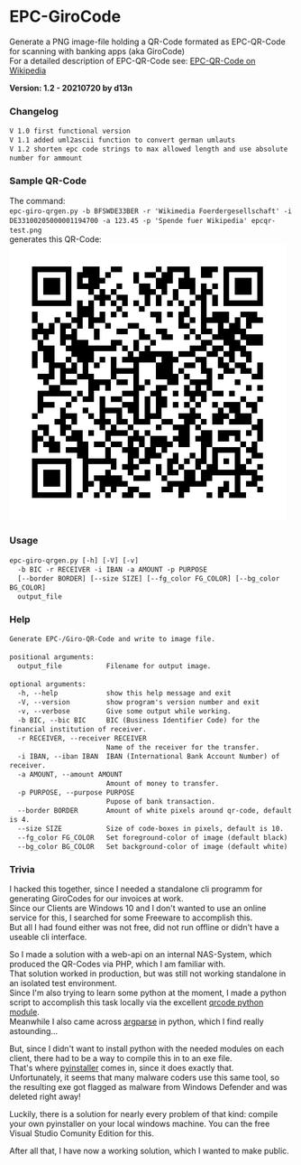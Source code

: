 # EPC-GiroCode

Generate a PNG image-file holding a QR-Code formated as EPC-QR-Code for scanning with banking apps (aka GiroCode)  
For a detailed description of EPC-QR-Code see: [EPC-QR-Code on Wikipedia](https://de.wikipedia.org/wiki/EPC-QR-Code)

**Version: 1.2 - 20210720 by d13n**
### Changelog
    V 1.0 first functional version
    V 1.1 added uml2ascii function to convert german umlauts
    V 1.2 shorten epc code strings to max allowed length and use absolute number for ammount

### Sample QR-Code
The command:  
`epc-giro-qrgen.py -b BFSWDE33BER -r 'Wikimedia Foerdergesellschaft' -i DE33100205000001194700 -a 123.45 -p 'Spende fuer Wikipedia' epcqr-test.png`  
generates this QR-Code:  
![Sample EPC-QR-Code](epcqr-test.png)

### Usage
```
epc-giro-qrgen.py [-h] [-V] [-v]
  -b BIC -r RECEIVER -i IBAN -a AMOUNT -p PURPOSE
  [--border BORDER] [--size SIZE] [--fg_color FG_COLOR] [--bg_color BG_COLOR]
  output_file
```

### Help
```
Generate EPC-/Giro-QR-Code and write to image file.

positional arguments:
  output_file           Filename for output image.

optional arguments:
  -h, --help            show this help message and exit
  -V, --version         show program's version number and exit
  -v, --verbose         Give some output while working.
  -b BIC, --bic BIC     BIC (Business Identifier Code) for the financial institution of receiver.
  -r RECEIVER, --receiver RECEIVER
                        Name of the receiver for the transfer.
  -i IBAN, --iban IBAN  IBAN (International Bank Account Number) of receiver.
  -a AMOUNT, --amount AMOUNT
                        Amount of money to transfer.
  -p PURPOSE, --purpose PURPOSE
                        Pupose of bank transaction.
  --border BORDER       Amount of white pixels around qr-code, default is 4.
  --size SIZE           Size of code-boxes in pixels, default is 10.
  --fg_color FG_COLOR   Set foreground-color of image (default black)
  --bg_color BG_COLOR   Set background-color of image (default white)
```

### Trivia
I hacked this together, since I needed a standalone cli programm for generating GiroCodes for our invoices at work.  
Since our Clients are Windows 10 and I don't wanted to use an online service for this, I searched for some Freeware to accomplish this.  
But all I had found either was not free, did not run offline or didn't have a useable cli interface.

So I made a solution with a web-api on an internal NAS-System, which produced the QR-Codes via PHP, which I am familiar with.  
That solution worked in production, but was still not working standalone in an isolated test environment.  
Since I'm also trying to learn some python at the moment, I made a python script to accomplish this task locally via the excellent [qrcode python module](https://pypi.org/project/qrcode/).  
Meanwhile I also came across [argparse](https://docs.python.org/3/library/argparse.html) in python, which I find really astounding...

But, since I didn't want to install python with the needed modules on each client, there had to be a way to compile this in to an exe file.  
That's where [pyinstaller](https://www.pyinstaller.org) comes in, since it does exactly that.  
Unfortunately, it seems that many malware coders use this same tool, so the resulting exe got flagged as malware from Windows Defender and was deleted right away!

Luckily, there is a solution for nearly every problem of that kind: compile your own pyinstaller on your local windows machine. You can the free Visual Studio Comunity Edition for this.

After all that, I have now a working solution, which I wanted to make public.

